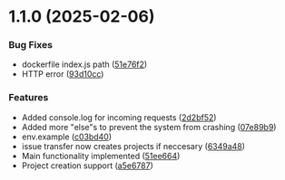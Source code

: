 # 1.1.0 (2025-02-06)


### Bug Fixes

* dockerfile index.js path ([51e76f2](https://github.com/governify/ZH2GH/commit/51e76f22fd8eb0401a2410d86ac9ec2aa7ba77a9))
* HTTP error ([93d10cc](https://github.com/governify/ZH2GH/commit/93d10cc34f54512d3ebd3a022da5e9950945e779))


### Features

* Added console.log for incoming requests ([2d2bf52](https://github.com/governify/ZH2GH/commit/2d2bf52b53f67e41bc829a22e1499f54104dcc25))
* Added more "else"s to prevent the system from crashing ([07e89b9](https://github.com/governify/ZH2GH/commit/07e89b9d7e15c32de23bdf1e01e7b7266273a5ce))
* env.example ([c03bd40](https://github.com/governify/ZH2GH/commit/c03bd40a576759c03028c4439540580895db10ea))
* issue transfer now creates projects if neccesary ([6349a48](https://github.com/governify/ZH2GH/commit/6349a4804a6d1ed9ab25dc43e87b6845c102825c))
* Main functionality implemented ([51ee664](https://github.com/governify/ZH2GH/commit/51ee6643fba17711f7b563fd61ba5d15135f9e08))
* Project creation support ([a5e6787](https://github.com/governify/ZH2GH/commit/a5e678749e9f6af98b1b6130958431fcde7bcc66))



